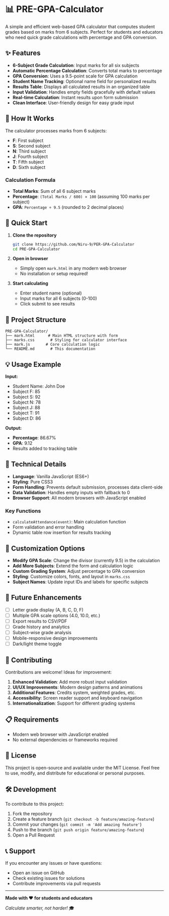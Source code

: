 # 📊 PRE-GPA-Calculator

A simple and efficient web-based GPA calculator that computes student grades based on marks from 6 subjects. Perfect for students and educators who need quick grade calculations with percentage and GPA conversion.

## ✨ Features

- **6-Subject Grade Calculation**: Input marks for all six subjects
- **Automatic Percentage Calculation**: Converts total marks to percentage
- **GPA Conversion**: Uses a 9.5-point scale for GPA calculation
- **Student Name Tracking**: Optional name field for personalized results
- **Results Table**: Displays all calculated results in an organized table
- **Input Validation**: Handles empty fields gracefully with default values
- **Real-time Calculation**: Instant results upon form submission
- **Clean Interface**: User-friendly design for easy grade input

## 🎯 How It Works

The calculator processes marks from 6 subjects:
- **F**: First subject
- **S**: Second subject  
- **N**: Third subject
- **J**: Fourth subject
- **T**: Fifth subject
- **D**: Sixth subject

### Calculation Formula
- **Total Marks**: Sum of all 6 subject marks
- **Percentage**: `(Total Marks / 600) × 100` (assuming 100 marks per subject)
- **GPA**: `Percentage ÷ 9.5` (rounded to 2 decimal places)

## 🚀 Quick Start

1. **Clone the repository**
   ```bash
   git clone https://github.com/Niru-9/PER-GPA-Calculator
   cd PRE-GPA-Calculator
   ```

2. **Open in browser**
   - Simply open `mark.html` in any modern web browser
   - No installation or setup required!

3. **Start calculating**
   - Enter student name (optional)
   - Input marks for all 6 subjects (0-100)
   - Click submit to see results

## 📁 Project Structure

```
PRE-GPA-Calculator/
├── mark.html      # Main HTML structure with form
├── marks.css       # Styling for calculator interface
├── mark.js       # Core calculation logic
└── README.md       # This documentation
```

## 💡 Usage Example

**Input:**
- Student Name: John Doe
- Subject F: 85
- Subject S: 92
- Subject N: 78
- Subject J: 88
- Subject T: 91
- Subject D: 86

**Output:**
- **Percentage**: 86.67%
- **GPA**: 9.12
- Results added to tracking table

## 🔧 Technical Details

- **Language**: Vanilla JavaScript (ES6+)
- **Styling**: Pure CSS3
- **Form Handling**: Prevents default submission, processes data client-side
- **Data Validation**: Handles empty inputs with fallback to 0
- **Browser Support**: All modern browsers with JavaScript enabled

### Key Functions
- `calculateAttendance(event)`: Main calculation function
- Form validation and error handling
- Dynamic table row insertion for results tracking

## 🎨 Customization Options

- **Modify GPA Scale**: Change the divisor (currently 9.5) in the calculation
- **Add More Subjects**: Extend the form and calculation logic
- **Custom Grading System**: Adjust percentage to GPA conversion
- **Styling**: Customize colors, fonts, and layout in `marks.css`
- **Subject Names**: Update input IDs and labels for specific subjects

## 🔮 Future Enhancements

- [ ] Letter grade display (A, B, C, D, F)
- [ ] Multiple GPA scale options (4.0, 10.0, etc.)
- [ ] Export results to CSV/PDF
- [ ] Grade history and analytics
- [ ] Subject-wise grade analysis
- [ ] Mobile-responsive design improvements
- [ ] Dark/light theme toggle

## 🤝 Contributing

Contributions are welcome! Ideas for improvement:

1. **Enhanced Validation**: Add more robust input validation
2. **UI/UX Improvements**: Modern design patterns and animations
3. **Additional Features**: Credits system, weighted grades, etc.
4. **Accessibility**: Screen reader support and keyboard navigation
5. **Internationalization**: Support for different grading systems

## 📋 Requirements

- Modern web browser with JavaScript enabled
- No external dependencies or frameworks required

## 📄 License

This project is open-source and available under the MIT License. Feel free to use, modify, and distribute for educational or personal purposes.

## 🛠️ Development

To contribute to this project:

1. Fork the repository
2. Create a feature branch (`git checkout -b feature/amazing-feature`)
3. Commit your changes (`git commit -m 'Add amazing feature'`)
4. Push to the branch (`git push origin feature/amazing-feature`)
5. Open a Pull Request

## 📞 Support

If you encounter any issues or have questions:
- Open an issue on GitHub
- Check existing issues for solutions
- Contribute improvements via pull requests

---

**Made with ❤️ for students and educators**

*Calculate smarter, not harder!* 🎓
